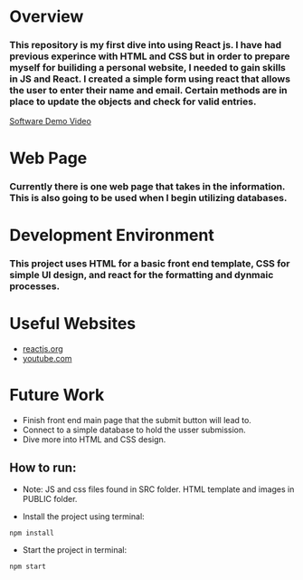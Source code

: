 # Overview

### This repository is my first dive into using React js. I have had previous experince with HTML and CSS but in order to prepare myself for builiding a personal website, I needed to gain skills in JS and React. I created a simple form using react that allows the user to enter their name and email. Certain methods are in place to update the objects and check for valid entries. 

[Software Demo Video](https://youtu.be/8dm2HZwQZzU)

# Web Page

### Currently there is one web page that takes in the information. This is also going to be used when I begin utilizing databases. 

# Development Environment

### This project uses HTML for a basic front end template, CSS for simple UI design, and react for the formatting and dynmaic processes. 

# Useful Websites

* [reactjs.org](https://reactjs.org/)
* [youtube.com](https://www.youtube.com/watch?v=91qEdc6dSUs)

# Future Work

* Finish front end main page that the submit button will lead to.
* Connect to a simple database to hold the usser submission.
* Dive more into HTML and CSS design.

## How to run:

- Note: JS and css files found in SRC folder. HTML template and images in PUBLIC folder. 

- Install the project using terminal:

```
npm install
```

- Start the project in terminal:

```
npm start
```
